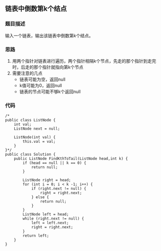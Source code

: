 ## 链表中倒数第k个结点

### 题目描述
输入一个链表，输出该链表中倒数第k个结点。

### 思路
1. 用两个指针对链表进行遍历，两个指针相隔k个节点，先走的那个指针到走完时，后走的那个指针就指向第k个节点
2. 需要注意的几点
    * 链表可能为空，返回null
    * k值可能为0，返回null
    * 链表的节点可能不够k个返回null

### 代码
    /*
    public class ListNode {
        int val;
        ListNode next = null;
    
        ListNode(int val) {
            this.val = val;
        }
    }*/
    public class Solution {
        public ListNode FindKthToTail(ListNode head,int k) {
    		if (head == null || k == 0) {
    			return null;
    		}
    		
    		ListNode right = head;
    		for (int i = 0; i < k -1; i++) {
    			if (right.next != null) {
    				right = right.next;
    			} else {
    				return null;
    			}
    		}
    		ListNode left = head;
    		while (right.next != null) {
    			left = left.next;
    			right = right.next;
    		}
    		return left;
        }
    }
